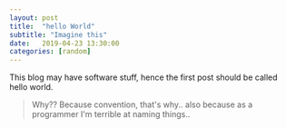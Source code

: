 ```yaml
---
layout: post
title:  "hello World"
subtitle: "Imagine this"
date:   2019-04-23 13:30:00
categories: [random]
---
```

This blog may have software stuff, hence the first post should be called hello world.
>Why??
Because convention, that's why..  also because as a programmer I'm terrible at naming things..
